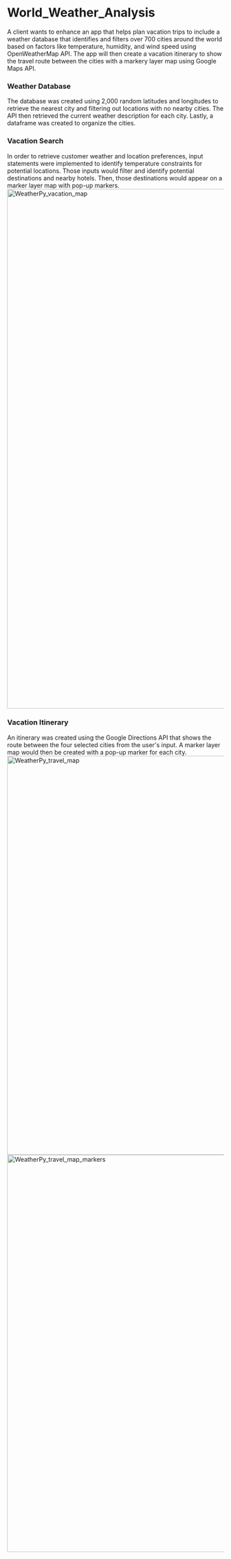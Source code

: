 # World_Weather_Analysis
A client wants to enhance an app that helps plan vacation trips to include a weather database that identifies and filters over 700 cities around the world based on factors like temperature, humidity, and wind speed using OpenWeatherMap API. The app will then create a vacation itinerary to show the travel route between the cities with a markery layer map using Google Maps API.

### Weather Database
The database was created using 2,000 random latitudes and longitudes to retrieve the nearest city and filtering out locations with no nearby cities. The API then retrieved the current weather description for each city. Lastly, a dataframe was created to organize the cities.

### Vacation Search
In order to retrieve customer weather and location preferences, input statements were implemented to identify temperature constraints for potential locations. Those inputs would filter and identify potential destinations and nearby hotels. Then, those destinations would appear on a marker layer map with pop-up markers. 
<img width="1207" alt="WeatherPy_vacation_map" src="https://user-images.githubusercontent.com/43667985/203854519-9c0c5be7-6b01-4725-b800-aa8d28172712.png">

### Vacation Itinerary
An itinerary was created using the Google Directions API that shows the route between the four selected cities from the user's input. A marker layer map would then be created with a pop-up marker for each city.
<img width="927" alt="WeatherPy_travel_map" src="https://user-images.githubusercontent.com/43667985/203854635-e0d57f23-72d8-4636-872c-7d90d42692e6.png">
<img width="923" alt="WeatherPy_travel_map_markers" src="https://user-images.githubusercontent.com/43667985/203854641-d1bcc57e-602e-4040-989f-9d7b54e1ffc9.png">
